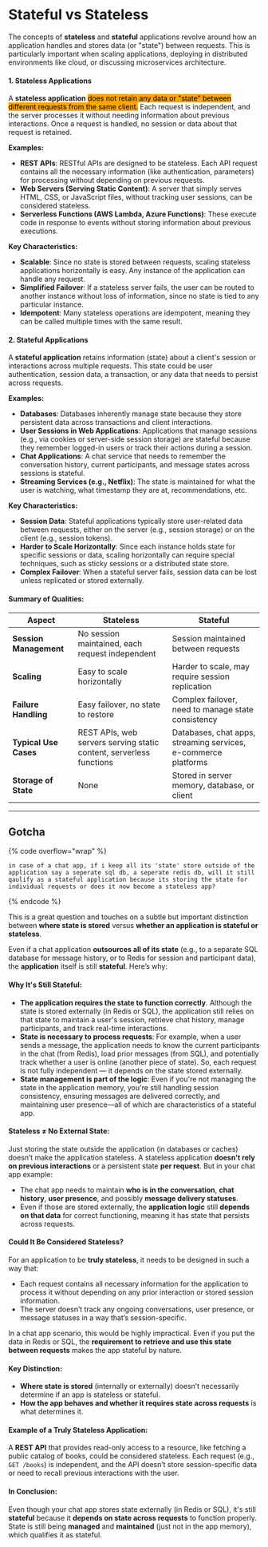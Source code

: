 # Stateful vs Stateless

The concepts of **stateless** and **stateful** applications revolve around how an application handles and stores data (or "state") between requests. This is particularly important when scaling applications, deploying in distributed environments like cloud, or discussing microservices architecture.

#### 1. **Stateless Applications**

A **stateless application** <mark style="background-color:orange;">does not retain any data or "state" between different requests from the same client.</mark> Each request is independent, and the server processes it without needing information about previous interactions. Once a request is handled, no session or data about that request is retained.

**Examples:**

* **REST APIs**: RESTful APIs are designed to be stateless. Each API request contains all the necessary information (like authentication, parameters) for processing without depending on previous requests.
* **Web Servers (Serving Static Content)**: A server that simply serves HTML, CSS, or JavaScript files, without tracking user sessions, can be considered stateless.
* **Serverless Functions (AWS Lambda, Azure Functions)**: These execute code in response to events without storing information about previous executions.

**Key Characteristics:**

* **Scalable**: Since no state is stored between requests, scaling stateless applications horizontally is easy. Any instance of the application can handle any request.
* **Simplified Failover**: If a stateless server fails, the user can be routed to another instance without loss of information, since no state is tied to any particular instance.
* **Idempotent**: Many stateless operations are idempotent, meaning they can be called multiple times with the same result.

#### 2. **Stateful Applications**

A **stateful application** retains information (state) about a client's session or interactions across multiple requests. This state could be user authentication, session data, a transaction, or any data that needs to persist across requests.

**Examples:**

* **Databases**: Databases inherently manage state because they store persistent data across transactions and client interactions.
* **User Sessions in Web Applications**: Applications that manage sessions (e.g., via cookies or server-side session storage) are stateful because they remember logged-in users or track their actions during a session.
* **Chat Applications**: A chat service that needs to remember the conversation history, current participants, and message states across sessions is stateful.
* **Streaming Services (e.g., Netflix)**: The state is maintained for what the user is watching, what timestamp they are at, recommendations, etc.

**Key Characteristics:**

* **Session Data**: Stateful applications typically store user-related data between requests, either on the server (e.g., session storage) or on the client (e.g., session tokens).
* **Harder to Scale Horizontally**: Since each instance holds state for specific sessions or data, scaling horizontally can require special techniques, such as sticky sessions or a distributed state store.
* **Complex Failover**: When a stateful server fails, session data can be lost unless replicated or stored externally.

#### Summary of Qualities:

| **Aspect**             | **Stateless**                                                       | **Stateful**                                                   |
| ---------------------- | ------------------------------------------------------------------- | -------------------------------------------------------------- |
| **Session Management** | No session maintained, each request independent                     | Session maintained between requests                            |
| **Scaling**            | Easy to scale horizontally                                          | Harder to scale, may require session replication               |
| **Failure Handling**   | Easy failover, no state to restore                                  | Complex failover, need to manage state consistency             |
| **Typical Use Cases**  | REST APIs, web servers serving static content, serverless functions | Databases, chat apps, streaming services, e-commerce platforms |
| **Storage of State**   | None                                                                | Stored in server memory, database, or client                   |

***

## Gotcha

{% code overflow="wrap" %}
```
in case of a chat app, if i keep all its 'state' store outside of the application say a seperate sql db, a seperate redis db, will it still qaulify as a stateful application because its storing the state for individual requests or does it now become a stateless app?
```
{% endcode %}

This is a great question and touches on a subtle but important distinction between **where state is stored** versus **whether an application is stateful or stateless**.

Even if a chat application **outsources all of its state** (e.g., to a separate SQL database for message history, or to Redis for session and participant data), the **application** itself is still **stateful**. Here’s why:

#### Why It's Still Stateful:

* **The application requires the state to function correctly**. Although the state is stored externally (in Redis or SQL), the application still relies on that state to maintain a user's session, retrieve chat history, manage participants, and track real-time interactions.
* **State is necessary to process requests**: For example, when a user sends a message, the application needs to know the current participants in the chat (from Redis), load prior messages (from SQL), and potentially track whether a user is online (another piece of state). So, each request is not fully independent — it depends on the state stored externally.
* **State management is part of the logic**: Even if you're not managing the state in the application memory, you're still handling session consistency, ensuring messages are delivered correctly, and maintaining user presence—all of which are characteristics of a stateful app.

#### Stateless ≠ No External State:

Just storing the state outside the application (in databases or caches) doesn’t make the application stateless. A stateless application **doesn't rely on previous interactions** or a persistent state **per request**. But in your chat app example:

* The chat app needs to maintain **who is in the conversation**, **chat history**, **user presence**, and possibly **message delivery statuses**.
* Even if those are stored externally, the **application logic** still **depends on that data** for correct functioning, meaning it has state that persists across requests.

#### Could It Be Considered Stateless?

For an application to be **truly stateless**, it needs to be designed in such a way that:

* Each request contains all necessary information for the application to process it without depending on any prior interaction or stored session information.
* The server doesn’t track any ongoing conversations, user presence, or message statuses in a way that’s session-specific.

In a chat app scenario, this would be highly impractical. Even if you put the data in Redis or SQL, the **requirement to retrieve and use this state between requests** makes the app stateful by nature.

#### Key Distinction:

* **Where state is stored** (internally or externally) doesn’t necessarily determine if an app is stateless or stateful.
* **How the app behaves and whether it requires state across requests** is what determines it.

#### Example of a Truly Stateless Application:

A **REST API** that provides read-only access to a resource, like fetching a public catalog of books, could be considered stateless. Each request (e.g., `GET /books`) is independent, and the API doesn’t store session-specific data or need to recall previous interactions with the user.

#### In Conclusion:

Even though your chat app stores state externally (in Redis or SQL), it's still **stateful** because it **depends on state across requests** to function properly. State is still being **managed** and **maintained** (just not in the app memory), which qualifies it as stateful.

